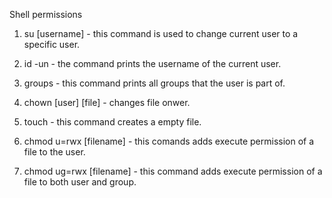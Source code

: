  Shell permissions
1. su [username] - this command is used to change current user to a specific user.
2. id -un - the command prints the username of the current user.

3. groups - this command prints all groups that the user is part of.

4. chown [user] [file]  - changes file onwer. 

5. touch - this command creates a empty file.

6. chmod u=rwx [filename] - this comands adds execute permission of a file to the user. 

7. chmod ug=rwx [filename] - this command adds execute permission of a file to both user and group.
